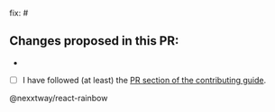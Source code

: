 <!-- Thanks so much for your PR, your contribution is appreciated! 🌈 -->

<!-- Please begin the title with `type: [ imperative message ]` -->

fix: #

## Changes proposed in this PR:
-

- [ ] I have followed (at least) the [PR section of the contributing guide](https://github.com/nexxtway/react-rainbow/blob/master/CONTRIBUTING.md#submitting-a-pull-request).

@nexxtway/react-rainbow
